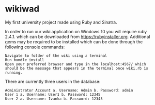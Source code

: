 # wikiwad
My first university project made using Ruby and Sinatra.

In order to run our wiki application on Windows 10 you will require ruby 2.4.1. which can be downloaded from https://rubyinstaller.org. Additional gems may be required to be installed which can be done through the following console commands:

    Navigate to folder of the wiki using a terminal
    Run bundle install
    Open your preferred browser and type in the localhost:4567/ which should be the message that appears in the terminal once wiki.rb is running.

There are currently three users in the database:

    Administrator Account a. Username: Admin b. Password: admin
    User 1 a. Username: User1 b. Password: 12345
    User 2 a. Username: Ivanka b. Password: 12345
